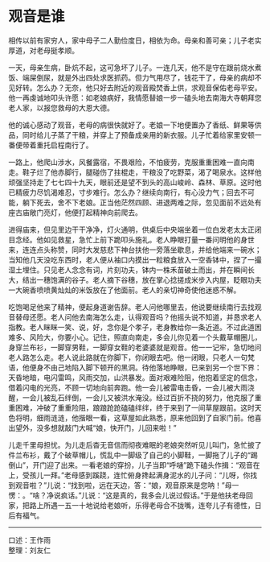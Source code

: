 # 观音是谁

相传以前有家穷人，家中母子二人勤俭度日，相依为命。母亲和善可亲；儿子老实厚道，对老母挺孝顺。

一天，母亲生病，卧炕不起，这可急坏了儿子。一连几天，他不是守在跟前烧水煮饭、端屎倒尿，就是外出四处求医抓药。但力气用尽了，钱花干了，母亲的病却不见好转。怎么办？无奈，他只好去附近的观音殿焚香上供，求观音保佑老母平安。他一再虔诚地叩头许愿：如老娘病好，我情愿替娘一步一磕头地去南海大寺朝拜您老人家，以报您救母的大恩大德。

他的诚心感动了观音，老母的病很快就好了。老娘一下地便置办了香纸、鲜果等供品，同时给儿子蒸了干粮，并穿上了预备成亲用的新衣服。儿子忙着给家里安顿一番便带着重托启程南行了。

一路上，他爬山涉水，风餐露宿，不畏艰险，不怕疲劳，克服重重困难一直向南走。鞋子烂了他赤脚行，腿碰伤了拄棍走，干粮没了吃野菜，渴了喝泉水。这样他顽强坚持走了七七四十九天，眼前还是望不到头的高山峻岭、森林、草原。这时他已精疲力尽饥渴难忍，寸步难行。怎么办？继续向南行，有心没力气；回去不可能，躺下死去，舍不下老娘。正当他茫然四顾、进退两难之际，忽见面前不远处有座古庙敞门亮灯，他便打起精神向前爬去。

进得庙来，但见里边干干净净，灯火通明，供桌后中央端坐着一位白发老太太正闭目念经。他如见救星，急忙上前下跪叩头施礼。老人睁眼打量一番问明他的身世来，连连点头称赞，同时大发慈悲下神台扶他一旁落坐歇息，并给他端来一碗水；当知他几天没吃东西时，老人便从袖口内摸出一粒粮食放入一空香钵中，捏了一撮湿土埋住。只见老人念念有词，片刻功夫，钵内一株禾苗破土而出，并在瞬间长大，结出一穗饱满的谷子。老人摘下谷穗，放在掌心捻搓成米步入内屋，眨眼功夫一大碗香喷喷黄灿灿的米饭放在了他面前。老人的亲切神奇使他迷惑不解。

吃饱喝足他来了精神，便起身道谢告辞。老人问他哪里去，他说要继续南行去找观音替母还愿。老人问他去南海怎么走，认得观音吗？他摇头说不知道，并恳求老人指教。老人眯眯一笑、说，好，念你是个孝子，老身教给你一条近道。不过此道困难多、风险大，你要小心。记住，照直向南走，多会儿你见着一个头戴草帽圈儿，身穿兰布衫，一脚穿男鞋，一脚穿女鞋的老婆婆就是观音。他一一记牢，急切地问老人路怎么走。老人说此路就在你脚下，你闭眼去吧。他一闭眼，只老人一句梵语，他便身不由己地陷入脚下顿开的黑洞。待他落地睁眼，已来到另一个世下界：天昏地暗，电闪雷鸣，风雨交加，山洪暴发。面对艰难险阻，他抱着坚定的信念，借着闪电的光亮，不顾一切地向前奔跑。他一会儿被雷电击昏，一会儿被大雨浇醒，一会儿被乱石绊倒，一会儿又被洪水淹没。经过百折不挠的努力，他克服了重重困难，冲破了重重险阻，踉踉跄跄磕磕绊绊，终于来到了一间草屋跟前。这时天色将明，细雨涟涟，他揩眼一看，这草屋如此熟悉，原来他回到了自家门前。他喜出望外，没多想就敲门大喊“娘，快开门，儿回来啦！”

儿走千里母担忧。为儿走后杳无音信而彻夜难眠的老娘突然听见儿叫门，急忙披了件兰布衫，戴了个破草帽儿，慌乱中一脚级了自己的小脚鞋，一脚拖了儿子的“踢倒山”，开门迎了出来。一看老娘的穿扮，儿子当即“呼嗵”跪下磕头作揖：“观音在上，受孩儿一拜。”老母感到蹊跷，连忙俯身搀起满身泥水的儿子问：“儿呀，你找到观音啦？”儿说：“找到啦，远在天边，答：“娘，观音原来是您呐！”母一愣：。“啥？净说疯话。”儿说：“这是真的，我多会儿说过假话。”于是他扶老母回家，把路上所遇一五一十地说给老娘听，乐得老母合不拢嘴，连夸儿子有德性，日后有福气。

---

口述：王作雨  
整理：刘友仁